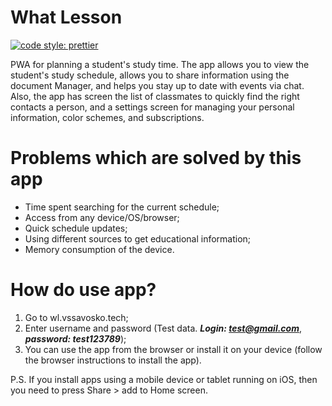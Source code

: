 # What Lesson
[![code style: prettier](https://img.shields.io/badge/code_style-prettier-ff69b4.svg?style=flat-square)](https://github.com/prettier/prettier)

PWA for planning a student's study time. The app allows you to view the student's study schedule, allows you to share information using the document Manager, and helps you stay up to date with events via chat. Also, the app has screen the list of classmates to quickly find the right contacts a person, and a settings screen for managing your personal information, color schemes, and subscriptions.

# Problems which are solved by this app
* Time spent searching for the current schedule;
* Access from any device/OS/browser;
* Quick schedule updates;
* Using different sources to get educational information;
* Memory consumption of the device.

# How do use app?
1. Go to wl.vssavosko.tech;
2. Enter username and password (Test data. ***Login: test@gmail.com***, ***password: test123789***);
3. You can use the app from the browser or install it on your device (follow the browser instructions to install the app).

P.S. If you install apps using a mobile device or tablet running on iOS, then you need to press Share > add to Home screen.
